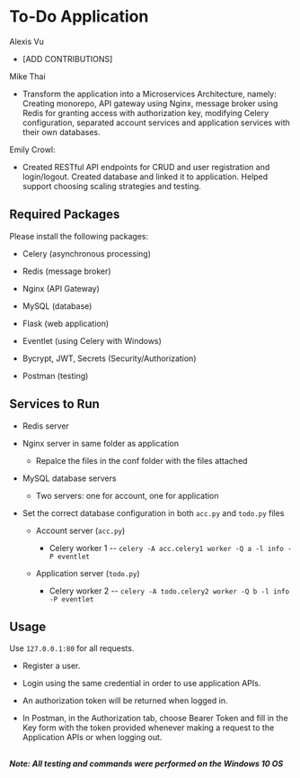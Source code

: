 # To-Do Application

Alexis Vu

- [ADD CONTRIBUTIONS]

Mike Thai

- Transform the application into a Microservices Architecture, namely: Creating monorepo, API gateway using Nginx, message broker using Redis for granting access with authorization key, modifying Celery configuration, separated account services and application services with their own databases.

Emily Crowl:

- Created RESTful API endpoints for CRUD and user registration and login/logout. Created database and linked it to application. Helped support choosing scaling strategies and testing. 

## Required Packages

Please install the following packages:

- Celery (asynchronous processing)

- Redis (message broker)

- Nginx (API Gateway)

- MySQL (database)

- Flask (web application)

- Eventlet (using Celery with Windows)

- Bycrypt, JWT, Secrets (Security/Authorization)

- Postman (testing)

## Services to Run

- Redis server
  
- Nginx server in same folder as application
    - Repalce the files in the conf folder with the files attached
  
- MySQL database servers
    - Two servers: one for account, one for application

- Set the correct database configuration in both `acc.py` and `todo.py` files
    - Account server (`acc.py`)
      - Celery worker 1 -- `celery -A acc.celery1 worker -Q a -l info -P eventlet`
        
    - Application server (`todo.py`)
        - Celery worker 2 -- `celery -A todo.celery2 worker -Q b -l info -P eventlet`

## Usage

Use `127.0.0.1:80` for all requests.

- Register a user.
  
- Login using the same credential in order to use application APIs.
  
- An authorization token will be returned when logged in.
  
- In Postman, in the Authorization tab, choose Bearer Token and fill in the Key form with the token provided whenever making a request to the Application APIs or when logging out.

##

##### *Note: All testing and commands were performed on the Windows 10 OS*

